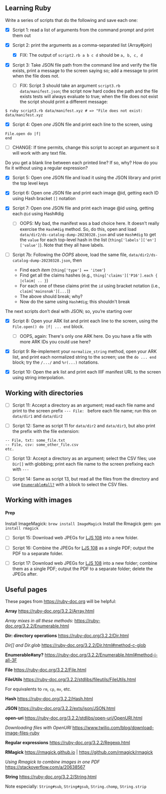## Learning Ruby

Write a series of scripts that do the following and save each one:

- [x] Script 1: read a list of arguments from the command prompt and print them out

- [x] Script 2: print the arguments as a comma-separated list (Array#join)

  - [x] FIX: The output of `script2.rb a b c d` should be `a, b, c, d`

- [x] Script 3: Take JSON file path from the command line and verify the file exists, print a message to the screen saying so; add a message to print when the file does not.

  - [ ] FIX: Script 3 should take an argument `script3.rb data/manifest.json`; the script now hard codes the path and the file exists tests will always evaluate to true; when the file does not exist the script should print a different message:

```shell
$ ruby script3.rb data/manifest.xyz # => "File does not exist: data/manifest.xyz
```

- [x] Script 4: Open _one_ JSON file and print each line to the screen, using
```
File.open do |f|
end
```
 - [ ] CHANGE: If time permits, change this script to accept an argument so it will work with any text file.

Do you get a blank line between each printed line? If so, why? How do you fix it without using a regular expression?

- [x] Script 5: Open one JSON file and load it using the JSON library and print the top level keys

- [x] Script 6: Open one JSON file and print each image @id, getting each ID using Hash bracket `[]` notation

- [x] Script 7: Open one JSON file and print each image @id using, getting each `@id` using Hash#dig

  - [ ] OOPS: My bad, the manifest was a bad choice here. It doesn't really exercise the `Hash#dig` method. So, do this, open and load `data/dir2/ds-catalog-dump-20230328.json` and use `Hash#dig` to get the `value` for each top-level hash in the list (`thing['labels']['en']['value']`). Note that they all have labels.

- [ ] Script 7b: Following the *OOPS* above, load the same file, `data/dir2/ds-catalog-dump-20230328.json`, then

   - Find each *item* (`thing['type'] == 'item'`)
   - Find get all the claims hashes (e.g., `thing['claims']['P16'].each { |claim| .. }`)
   - For each one of these claims print the `id` using bracket notation (i.e., `claim['mainsnak'][...]`)
   - The above should break; why?
   - Now do the same using `Hash#dig`; this shouldn't break

The next scripts don’t deal with JSON; so, you’re starting over

- [x] Script 8: Open your ARK list and print each line to the screen, using the `File.open() do |f| ... end` block.

   - [ ] OOPS, again: There's only one ARK here. Do you have a file with more ARK IDs you could use here?

- [x] Script 9: Re-implement your `normalize_string` method, open your ARK list, and print each normalized string to the screen; use the `do ... end` block; try the `/.../` and `%r(...)` notations.

- [x] Script 10: Open the ark list and print each IIIF manifest URL to the screen using string interpolation.

## Working with directories

- [ ] Script 11: Accept a directory as an argument; read each file name and print to the screen prefix `--- File: ` before each file name; run this on `data/dir1` and `data/dir2`

- [ ] Script 12: Same as script 11 for `data/dir2` and `data/dir3`, but also print the prefix with the file extension:

```
-- File, txt: some_file.txt
-- File, csv: some_other_file.csv
etc.
```

- [ ] Script 13: Accept a directory as an argument; select the CSV files; use `Dir[]` with globbing; print each file name to the screen prefixing each with `--- `

- [ ] Script 14: Same as script 13, but read all the files from the directory and use [`Enumerable#all?`](https://ruby-doc.org/3.2.2/Enumerable.html#method-i-all-3F) with a block to select the CSV files.

## Working with images

#### Prep

Install ImageMagick: `brew install ImageMagick`
Install the Rmagick gem: `gem install rmagick`

- [ ] Script 15: Download web JPEGs for [LJS 108](https://openn.library.upenn.edu/Data/0001/html/ljs108.html) into a new folder.

- [ ] Script 16: Combine the JPEGs for [LJS 108](https://openn.library.upenn.edu/Data/0001/html/ljs108.html) as a single PDF; output the PDF to a separate folder.

- [ ] Script 17: Download web JPEGs for [LJS 108](https://openn.library.upenn.edu/Data/0001/html/ljs108.html) into a new folder; combine them as a single PDF; output the PDF to a separate folder; delete the JPEGs after.


## Useful pages

These pages from https://ruby-doc.org will be helpful:

**Array**
https://ruby-doc.org/3.2.2/Array.html

*Array mixes in all these methods:*
https://ruby-doc.org/3.2.2/Enumerable.html

**Dir: directory operations**
https://ruby-doc.org/3.2.2/Dir.html

*Dir[] and Dir.glob*
https://ruby-doc.org/3.2.2/Dir.html#method-c-glob

**Enumerable#any?**
https://ruby-doc.org/3.2.2/Enumerable.html#method-i-all-3F

**File**
https://ruby-doc.org/3.2.2/File.html

**FileUtils**
https://ruby-doc.org/3.2.2/stdlibs/fileutils/FileUtils.html

For equivalents to `rm`, `cp`, `mv`, etc.

**Hash**
https://ruby-doc.org/3.2.2/Hash.html

**JSON**
https://ruby-doc.org/3.2.2/exts/json/JSON.html

**open-uri**
https://ruby-doc.org/3.2.2/stdlibs/open-uri/OpenURI.html

*Downloading files with OpenURI*
https://www.twilio.com/blog/download-image-files-ruby

**Regular expressions**
https://ruby-doc.org/3.2.2/Regexp.html

**RMagick**
https://rmagick.github.io | https://github.com/rmagick/rmagick

*Using Rmagick to combine images in one PDF*
https://stackoverflow.com/a/20638567

**String**
https://ruby-doc.org/3.2.2/String.html

Note especially: `String#sub`, `String#gsub`, `String.chomp`, `String.strip`

